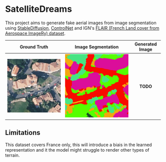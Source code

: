 SatelliteDreams
======

This project aims to generate fake aerial images from image segmentation using [StableDiffusion](https://github.com/CompVis/stable-diffusion), [ControlNet](https://github.com/lllyasviel/ControlNet) and IGN's [FLAIR (French Land cover from Aerospace ImageRy)  dataset](https://ignf.github.io/FLAIR/).

Ground Truth               |  Image Segmentation      |  Generated Image
:-------------------------:|:------------------------:|:-------------------------:
![](images/img_ex.png)     |  ![](images/msk_ex.png)  |  **TODO**

<!---
## How to use

You can play with the model on the dedicated HuggingFace space or run it locally.


## About the dataset

I had create a new dataset from FLAIR to be useable with stable diffusion. I first converted all .TIF images to .PNG to have a more manageable file format with StableDiffusion. A LUT from the dataset documentation has also been applied to the image segmentation.  

Location information and description was gathered from the TIF files and from the OpenStreetMap API. From this a label was created for each image.

The entire dataset (> 61k images) can be found on HuggingFace.

## Download the model

The trained model is now available on HuggingFace or Civit.ai

--->

## Limitations

This dataset covers France only, this will introduce a biais in the learned representation and it the model might struggle to render other types of terrain.
